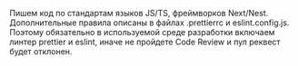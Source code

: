 Пишем код по стандартам языков JS/TS, фреймворков Next/Nest. Дополнительные правила описаны в файлах .prettierrc и eslint.config.js. Поэтому обязательно в используемой среде разработки включаем линтер prettier и eslint, иначе не пройдете Code Review и пул реквест будет отклонен. 
